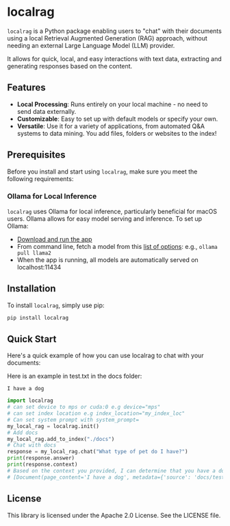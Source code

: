 # localrag

`localrag` is a Python package enabling users to "chat" with their documents using a local Retrieval Augmented Generation (RAG) approach, without needing an external Large Language Model (LLM) provider.

It allows for quick, local, and easy interactions with text data, extracting and generating responses based on the content.

## Features

- **Local Processing**: Runs entirely on your local machine - no need to send data externally.
- **Customizable**: Easy to set up with default models or specify your own.
- **Versatile**: Use it for a variety of applications, from automated Q&A systems to data mining. You add files, folders or websites to the index!

## Prerequisites

Before you install and start using `localrag`, make sure you meet the following requirements:

### Ollama for Local Inference

`localrag` uses Ollama for local inference, particularly beneficial for macOS users. Ollama allows for easy model serving and inference. To set up Ollama:

* [Download and run the app](https://ollama.ai/download)
* From command line, fetch a model from this [list of options](https://github.com/jmorganca/ollama): e.g., `ollama pull llama2`
* When the app is running, all models are automatically served on localhost:11434

## Installation

To install `localrag`, simply use pip:

```bash
pip install localrag
```

## Quick Start

Here's a quick example of how you can use localrag to chat with your documents:

Here is an example in test.txt in the docs folder:

```
I have a dog
```

```python
import localrag
# can set device to mps or cuda:0 e.g device="mps"
# can set index location e.g index_location="my_index_loc"
# Can set system prompt with system_prompt=
my_local_rag = localrag.init()
# Add docs
my_local_rag.add_to_index("./docs")
# Chat with docs
response = my_local_rag.chat("What type of pet do I have?")
print(response.answer)
print(response.context)
# Based on the context you provided, I can determine that you have a dog. Therefore, the type of pet you have is "dog."
# [Document(page_content='I have a dog', metadata={'source': 'docs/test.txt'})]
```

## License

This library is licensed under the Apache 2.0 License. See the LICENSE file.